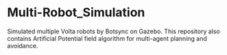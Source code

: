 # Multi-Robot_Simulation

Simulated multiple Volta robots by Botsync on Gazebo. This repository also contains Artificial Potential field algorithm for multi-agent planning and avoidance.
